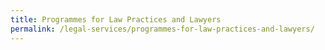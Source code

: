 ```yaml
---
title: Programmes for Law Practices and Lawyers
permalink: /legal-services/programmes-for-law-practices-and-lawyers/
---
```

